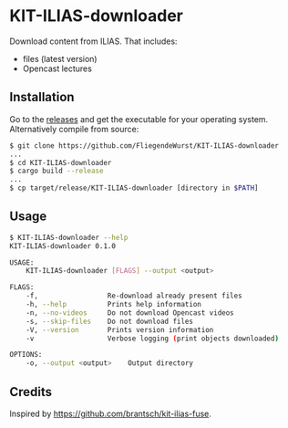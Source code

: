 # KIT-ILIAS-downloader

Download content from ILIAS. That includes:

* files (latest version)
* Opencast lectures

## Installation

Go to the [releases](../../releases) and get the executable for your operating system. Alternatively compile from source:
```sh
$ git clone https://github.com/FliegendeWurst/KIT-ILIAS-downloader
...
$ cd KIT-ILIAS-downloader
$ cargo build --release
...
$ cp target/release/KIT-ILIAS-downloader [directory in $PATH]
```

## Usage

```sh
$ KIT-ILIAS-downloader --help
KIT-ILIAS-downloader 0.1.0

USAGE:
    KIT-ILIAS-downloader [FLAGS] --output <output>

FLAGS:
    -f,                 Re-download already present files
    -h, --help          Prints help information
    -n, --no-videos     Do not download Opencast videos
    -s, --skip-files    Do not download files
    -V, --version       Prints version information
    -v                  Verbose logging (print objects downloaded)

OPTIONS:
    -o, --output <output>    Output directory
```

## Credits

Inspired by https://github.com/brantsch/kit-ilias-fuse.